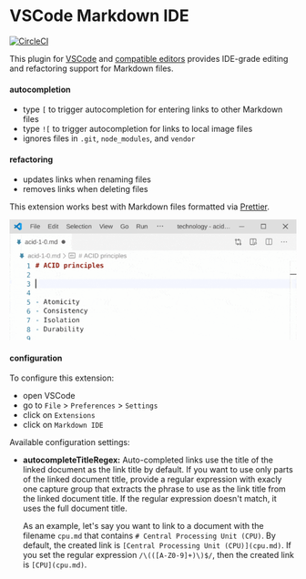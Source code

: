 # VSCode Markdown IDE

[![CircleCI](https://circleci.com/gh/kevgo/vscode-markdown-ide.svg?style=shield)](https://circleci.com/gh/kevgo/vscode-markdown-ide)

This plugin for [VSCode](https://code.visualstudio.com) and
[compatible editors](https://open-vsx.org) provides IDE-grade editing and
refactoring support for Markdown files.

#### autocompletion

- type `[` to trigger autocompletion for entering links to other Markdown files
- type `![` to trigger autocompletion for links to local image files
- ignores files in `.git`, `node_modules`, and `vendor`

#### refactoring

- updates links when renaming files
- removes links when deleting files

This extension works best with Markdown files formatted via
[Prettier](https://prettier.io).

![autocompletion demo](https://raw.githubusercontent.com/kevgo/vscode-markdown-ide/master/documentation/autocomplete.gif)

#### configuration

To configure this extension:

- open VSCode
- go to `File` > `Preferences` > `Settings`
- click on `Extensions`
- click on <code type="configExtName">Markdown IDE</code>

Available configuration settings:

<a type="configurationOptions">

- **autocompleteTitleRegex:** Auto-completed links use the title of the linked
  document as the link title by default. If you want to use only parts of the
  linked document title, provide a regular expression with exacly one capture
  group that extracts the phrase to use as the link title from the linked
  document title. If the regular expression doesn't match, it uses the full
  document title.

  As an example, let's say you want to link to a document with the filename
  `cpu.md` that contains `# Central Processing Unit (CPU)`. By default, the
  created link is `[Central Processing Unit (CPU)](cpu.md)`. If you set the
  regular expression `/\(([A-Z0-9]+)\)$/`, then the created link is
  `[CPU](cpu.md)`.

</a>
